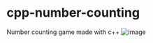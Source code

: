 # cpp-number-counting
Number counting game made with c++
![image](https://github.com/user-attachments/assets/03d03ad7-d903-421c-8201-563d5d12c8fb)
